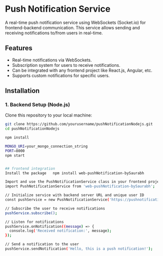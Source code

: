 # Push Notification Service

A real-time push notification service using WebSockets (Socket.io) for frontend-backend communication. This service allows sending and receiving notifications to/from users in real-time.

## Features

- Real-time notifications via WebSockets.
- Subscription system for users to receive notifications.
- Can be integrated with any frontend project like React.js, Angular, etc.
- Supports custom notifications for specific users.

## Installation

### 1. **Backend Setup (Node.js)**

Clone this repository to your local machine:

```bash
git clone https://github.com/yourusername/pushNotificationNodejs.git
cd pushNotificationNodejs

npm install

MONGO_URI=your_mongo_connection_string
PORT=8000
npm start


## frontend integration
Install the package   npm install web-pushNotification-bySaurabh

Import and use the PushNotificationService class in your frontend project
import PushNotificationService from 'web-pushNotification-bySaurabh';

// Initialize service with backend server URL and unique user ID
const pushService = new PushNotificationService('https://pushnotificationnodejs.onrender.com', 'user123');

// Subscribe the user to receive notifications
pushService.subscribe();

// Listen for notifications
pushService.onNotification((message) => {
  console.log('Received notification:', message);
});

// Send a notification to the user
pushService.sendNotification('Hello, this is a push notification!');

```

